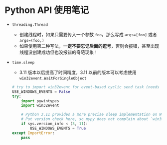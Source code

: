 # Python API 使用笔记

- `threading.Thread`
  - 创建线程时，如果只需要传入一个参数 `foo`，那么写成 `args=[foo]` 或者 `args=(foo,)`
  - 如果使用第二种写法，**一定不要忘记后面的逗号**，否则会报错，甚至出现线程没创建成功但也没报错的奇葩现象！

- `time.sleep`
  - 3.11 版本以后提高了时间精度，3.11 以前的版本可以考虑使用 `win32event.WaitForSingleObject`

  ```python
  # try to import win32event for event-based cyclic send task (needs the pywin32 package)
  USE_WINDOWS_EVENTS = False
  try:
      import pywintypes
      import win32event

      # Python 3.11 provides a more precise sleep implementation on Windows, so this is not necessary.
      # Put version check here, so mypy does not complain about `win32event` not being defined.
      if sys.version_info < (3, 11):
          USE_WINDOWS_EVENTS = True
  except ImportError:
      pass
  ```
